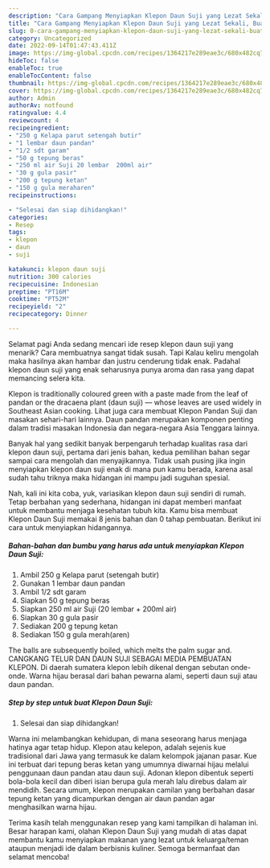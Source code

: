 ```yaml
---
description: "Cara Gampang Menyiapkan Klepon Daun Suji yang Lezat Sekali, Buat Buka Puasa Bikin Ngiler"
title: "Cara Gampang Menyiapkan Klepon Daun Suji yang Lezat Sekali, Buat Buka Puasa Bikin Ngiler"
slug: 0-cara-gampang-menyiapkan-klepon-daun-suji-yang-lezat-sekali-buat-buka-puasa-bikin-ngiler
category: Uncategorized
date: 2022-09-14T01:47:43.411Z
image: https://img-global.cpcdn.com/recipes/1364217e289eae3c/680x482cq70/klepon-daun-suji-foto-resep-utama.jpg
hideToc: false
enableToc: true
enableTocContent: false
thumbnail: https://img-global.cpcdn.com/recipes/1364217e289eae3c/680x482cq70/klepon-daun-suji-foto-resep-utama.jpg
cover: https://img-global.cpcdn.com/recipes/1364217e289eae3c/680x482cq70/klepon-daun-suji-foto-resep-utama.jpg
author: Admin
authorAv: notfound
ratingvalue: 4.4
reviewcount: 4
recipeingredient:
- "250 g Kelapa parut setengah butir"
- "1 lembar daun pandan"
- "1/2 sdt garam"
- "50 g tepung beras"
- "250 ml air Suji 20 lembar  200ml air"
- "30 g gula pasir"
- "200 g tepung ketan"
- "150 g gula meraharen"
recipeinstructions:

- "Selesai dan siap dihidangkan!"
categories:
- Resep
tags:
- klepon
- daun
- suji

katakunci: klepon daun suji 
nutrition: 300 calories
recipecuisine: Indonesian
preptime: "PT16M"
cooktime: "PT52M"
recipeyield: "2"
recipecategory: Dinner

---
```



Selamat pagi Anda sedang mencari ide resep klepon daun suji yang menarik? Cara membuatnya sangat tidak susah. Tapi Kalau keliru mengolah maka hasilnya akan hambar dan justru cenderung tidak enak. Padahal klepon daun suji yang enak seharusnya punya aroma dan rasa yang dapat memancing selera kita.


Klepon is traditionally coloured green with a paste made from the leaf of pandan or the dracaena plant (daun suji) — whose leaves are used widely in Southeast Asian cooking. Lihat juga cara membuat Klepon Pandan Suji dan masakan sehari-hari lainnya. Daun pandan merupakan komponen penting dalam tradisi masakan Indonesia dan negara-negara Asia Tenggara lainnya.

Banyak hal yang sedikit banyak berpengaruh terhadap kualitas rasa dari klepon daun suji, pertama dari jenis bahan, kedua pemilihan bahan segar sampai cara mengolah dan menyajikannya. Tidak usah pusing jika ingin menyiapkan klepon daun suji enak di mana pun kamu berada, karena asal sudah tahu triknya maka hidangan ini mampu jadi suguhan spesial.


Nah, kali ini kita coba, yuk, variasikan klepon daun suji sendiri di rumah. Tetap berbahan yang sederhana, hidangan ini dapat memberi manfaat untuk membantu menjaga kesehatan tubuh kita. Kamu bisa membuat Klepon Daun Suji memakai 8 jenis bahan dan 0 tahap pembuatan. Berikut ini cara untuk menyiapkan hidangannya.

<!--inarticleads1-->

##### Bahan-bahan dan bumbu yang harus ada untuk menyiapkan Klepon Daun Suji:

1. Ambil 250 g Kelapa parut (setengah butir)
1. Gunakan 1 lembar daun pandan
1. Ambil 1/2 sdt garam
1. Siapkan 50 g tepung beras
1. Siapkan 250 ml air Suji (20 lembar + 200ml air)
1. Siapkan 30 g gula pasir
1. Sediakan 200 g tepung ketan
1. Sediakan 150 g gula merah(aren)


The balls are subsequently boiled, which melts the palm sugar and. CANGKANG TELUR DAN DAUN SUJI SEBAGAI MEDIA PEMBUATAN KLEPON. Di daerah sumatera klepon lebih dikenal dengan sebutan onde-onde. Warna hijau berasal dari bahan pewarna alami, seperti daun suji atau daun pandan. 

<!--inarticleads2-->

##### Step by step untuk buat Klepon Daun Suji:


1. Selesai dan siap dihidangkan!

Warna ini melambangkan kehidupan, di mana seseorang harus menjaga hatinya agar tetap hidup. Klepon atau kelepon, adalah sejenis kue tradisional dari Jawa yang termasuk ke dalam kelompok jajanan pasar. Kue ini terbuat dari tepung beras ketan yang umumnya diwarnai hijau melalui penggunaan daun pandan atau daun suji. Adonan klepon dibentuk seperti bola-bola kecil dan diberi isian berupa gula merah lalu direbus dalam air mendidih. Secara umum, klepon merupakan camilan yang berbahan dasar tepung ketan yang dicampurkan dengan air daun pandan agar menghasilkan warna hijau. 

Terima kasih telah menggunakan resep yang kami tampilkan di halaman ini. Besar harapan kami, olahan Klepon Daun Suji yang mudah di atas dapat membantu kamu menyiapkan makanan yang lezat untuk keluarga/teman ataupun menjadi ide dalam berbisnis kuliner. Semoga bermanfaat dan selamat mencoba!
